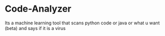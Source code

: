 # Code-Analyzer
Its a machine learning tool that scans python code or java or what u want (beta) and says if it is a virus 
